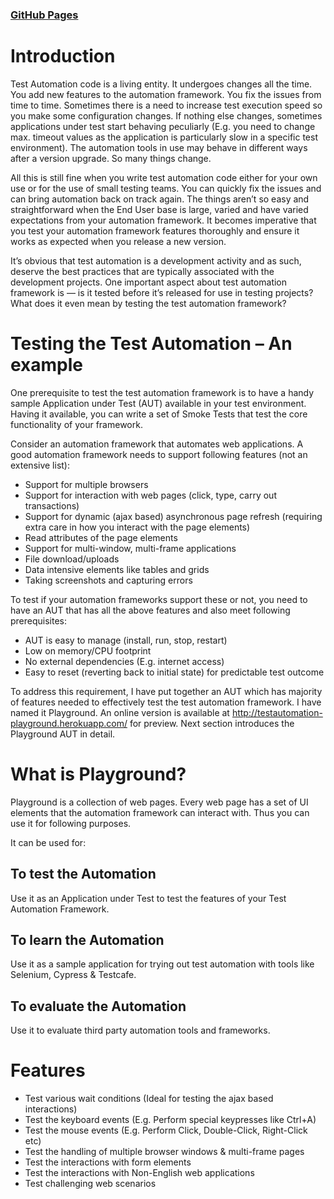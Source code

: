 ### [GitHub Pages](https://customenv.github.io/dyatel-playground/) 

# Introduction
Test Automation code is a living entity. It undergoes changes all the time. You add new features to the automation framework. You fix the issues from time to time. Sometimes there is a need to increase test execution speed so you make some configuration changes. If nothing else changes, sometimes applications under test start behaving peculiarly (E.g. you need to change max. timeout values as the application is particularly slow in a specific test environment). The automation tools in use may behave in different ways after a version upgrade. So many things change.

All this is still fine when you write test automation code either for your own use or for the use of small testing teams. You can quickly fix the issues and can bring automation back on track again. The things aren’t so easy and straightforward when the End User base is large, varied and have varied expectations from your automation framework. It becomes imperative that you test your automation framework features thoroughly and ensure it works as expected when you release a new version.

It’s obvious that test automation is a development activity and as such, deserve the best practices that are typically associated with the development projects. One important aspect about test automation framework is — is it tested before it’s released for use in testing projects? What does it even mean by testing the test automation framework?

# Testing the Test Automation – An example
One prerequisite to test the test automation framework is to have a handy sample Application under Test (AUT) available in your test environment. Having it available, you can write a set of Smoke Tests that test the core functionality of your framework.

Consider an automation framework that automates web applications. A good automation framework needs to support following features (not an extensive list):

- Support for multiple browsers
- Support for interaction with web pages (click, type, carry out transactions)
- Support for dynamic (ajax based) asynchronous page refresh (requiring extra care in how you interact with the page elements)
- Read attributes of the page elements
- Support for multi-window, multi-frame applications
- File download/uploads
- Data intensive elements like tables and grids
- Taking screenshots and capturing errors

To test if your automation frameworks support these or not, you need to have an AUT that has all the above features and also meet following prerequisites:

- AUT is easy to manage (install, run, stop, restart)
- Low on memory/CPU footprint
- No external dependencies (E.g. internet access)
- Easy to reset (reverting back to initial state) for predictable test outcome

To address this requirement, I have put together an AUT which has majority of features needed to effectively test the test automation framework. I have named it Playground. An online version is available at http://testautomation-playground.herokuapp.com/ for preview. Next section introduces the Playground AUT in detail.

# What is Playground?
Playground is a collection of web pages. Every web page has a set of UI elements that the automation framework can interact with. Thus you can use it for following purposes.

It can be used for:

## To test the Automation
Use it as an Application under Test to test the features of your Test Automation Framework.

## To learn the Automation
Use it as a sample application for trying out test automation with tools like Selenium, Cypress & Testcafe.

## To evaluate the Automation
Use it to evaluate third party automation tools and frameworks.

 

# Features
- Test various wait conditions (Ideal for testing the ajax based interactions)
- Test the keyboard events (E.g. Perform special keypresses like Ctrl+A)
- Test the mouse events (E.g. Perform Click, Double-Click, Right-Click etc)
- Test the handling of multiple browser windows & multi-frame pages
- Test the interactions with form elements
- Test the interactions with Non-English web applications
- Test challenging web scenarios




